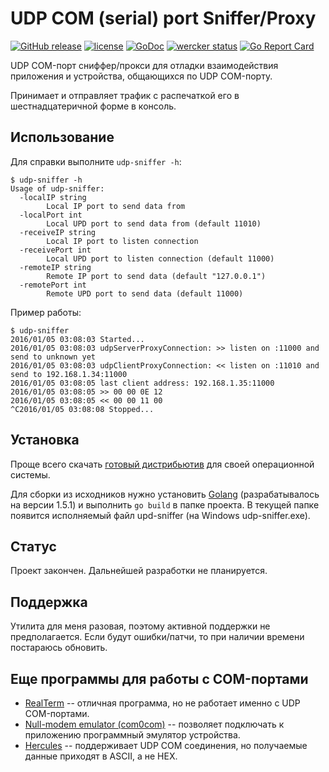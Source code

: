 # UDP COM (serial) port Sniffer/Proxy
 [![GitHub release](https://img.shields.io/github/release/stepin/udp-sniffer.svg)](https://github.com/stepin/udp-sniffer/releases) [![license](http://img.shields.io/badge/license-MIT-blue.svg)](https://raw.githubusercontent.com/stepin/udp-sniffer/master/LICENSE) [![GoDoc](https://godoc.org/github.com/stepin/udp-sniffer?status.svg)](https://godoc.org/github.com/stepin/udp-sniffer) [![wercker status](https://app.wercker.com/status/52211c1af988eb5c9608e6c65d918642/s/master "wercker status")](https://app.wercker.com/project/bykey/52211c1af988eb5c9608e6c65d918642) [![Go Report Card](http://goreportcard.com/badge/stepin/udp-sniffer)](http://goreportcard.com/report/stepin/udp-sniffer)

UDP COM-порт сниффер/прокси для отладки взаимодействия приложения и устройства, общающихся по UDP COM-порту.

Принимает и отправляет трафик с распечаткой его в шестнадцатеричной форме в консоль.

## Использование

Для справки выполните `udp-sniffer -h`:

    $ udp-sniffer -h
    Usage of udp-sniffer:
      -localIP string
        	Local IP port to send data from
      -localPort int
        	Local UPD port to send data from (default 11010)
      -receiveIP string
        	Local IP port to listen connection
      -receivePort int
        	Local UPD port to listen connection (default 11000)
      -remoteIP string
        	Remote IP port to send data (default "127.0.0.1")
      -remotePort int
        	Remote UPD port to send data (default 11000)

Пример работы:

    $ udp-sniffer
    2016/01/05 03:08:03 Started...
    2016/01/05 03:08:03 udpServerProxyConnection: >> listen on :11000 and send to unknown yet
    2016/01/05 03:08:03 udpClientProxyConnection: << listen on :11010 and send to 192.168.1.34:11000
    2016/01/05 03:08:05 last client address: 192.168.1.35:11000
    2016/01/05 03:08:05 >> 00 00 0E 12
    2016/01/05 03:08:05 << 00 00 11 00
    ^C2016/01/05 03:08:08 Stopped...

## Установка
Проще всего скачать [готовый дистрибьютив](https://github.com/stepin/udp-sniffer/releases) для своей операционной системы.

Для сборки из исходников нужно установить [Golang](https://golang.org) (разрабатывалось на версии 1.5.1) и выполнить `go build` в папке проекта. В текущей папке появится исполняемый файл upd-sniffer (на Windows udp-sniffer.exe).

## Статус
Проект закончен. Дальнейшей разработки не планируется.

## Поддержка
Утилита для меня разовая, поэтому активной поддержки не предполагается. Если будут ошибки/патчи, то при наличии времени постараюсь обновить.

## Еще программы для работы с COM-портами

- [RealTerm](http://realterm.sourceforge.net) -- отличная программа, но не работает именно с UDP COM-портами.
- [Null-modem emulator (com0com)](http://com0com.sourceforge.net) -- позволяет подключать к приложению программный эмулятор устройства.
- [Hercules](http://www.hw-group.com/products/hercules/index_en.html) -- поддерживает UDP COM соединения, но получаемые данные приходят в ASCII, а не HEX.
